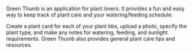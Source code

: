 Green Thumb is an application for plant lovers. It provides a fun and easy way to keep track of plant care and your watering/feeding schedule. 

Create a plant card for each of your plant bbs, upload a photo, specify the plant type, and make any notes for watering, feeding, and sunlight requirements. Green Thumb also provides general plant care tips and resources.